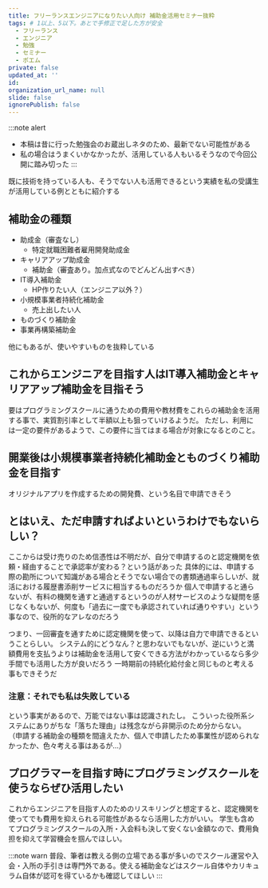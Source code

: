 ```yaml
---
title: フリーランスエンジニアになりたい人向け 補助金活用セミナー抜粋
tags: # 1以上、5以下。あとで手修正で足した方が安全
  - フリーランス
  - エンジニア
  - 勉強
  - セミナー
  - ポエム
private: false
updated_at: ''
id: 
organization_url_name: null
slide: false
ignorePublish: false
---
```


:::note alert
- 本稿は昔に行った勉強会のお蔵出しネタのため、最新でない可能性がある
- 私の場合はうまくいかなかったが、活用している人もいるそうなので今回公開に踏み切った
:::

既に技術を持っている人も、そうでない人も活用できるという実績を私の受講生が活用している例とともに紹介する

## 補助金の種類
- 助成金（審査なし）
  - 特定就職困難者雇用開発助成金
- キャリアアップ助成金
  - 補助金（審査あり。加点式なのでどんどん出すべき）
- IT導入補助金
  - HP作りたい人（エンジニア以外？）
- 小規模事業者持続化補助金
  - 売上出したい人
- ものづくり補助金
- 事業再構築補助金

他にもあるが、使いやすいものを抜粋している

## これからエンジニアを目指す人はIT導入補助金とキャリアアップ補助金を目指そう
要はプログラミングスクールに通うための費用や教材費をこれらの補助金を活用する事で、実質割引率として半額以上も狙っていけるようだ。
ただし、利用には一定の要件があるようで、この要件に当てはまる場合が対象になるとのこと。

## 開業後は小規模事業者持続化補助金とものづくり補助金を目指す
オリジナルアプリを作成するための開発費、という名目で申請できそう

## とはいえ、ただ申請すればよいというわけでもないらしい？
ここからは受け売りのため信憑性は不明だが、自分で申請するのと認定機関を依頼・経由することで承認率が変わる？という話があった
具体的には、申請する際の勘所について知識がある場合とそうでない場合での書類通過率らしいが、就活における履歴書添削サービスに相当するものだろうか
個人で申請すると通らないが、有料の機関を通すと通過するというのが人材サービスのような疑問を感じなくもないが、何度も「過去に一度でも承認されていれば通りやすい」という事なので、役所的なアレなのだろう

つまり、一回審査を通すために認定機関を使って、以降は自力で申請できるということらしい。
システム的にどうなん？と思わないでもないが、逆にいうと満額費用を支払うよりは補助金を活用して安くできる方法がわかっているなら多少手間でも活用した方が良いだろう
一時期前の持続化給付金と同じものと考える事もできそうだ

### 注意：それでも私は失敗している
という事実があるので、万能ではない事は認識されたし。
こういった役所系システムにありがちな「落ちた理由」は残念ながら非開示のため分からない。
（申請する補助金の種類を間違えたか、個人で申請したため事業性が認められなかったか、色々考える事はあるが…）

## プログラマーを目指す時にプログラミングスクールを使うならぜひ活用したい
これからエンジニアを目指す人のためのリスキリングと想定すると、認定機関を使ってでも費用を抑えられる可能性があるなら活用した方がいい。
学生も含めてプログラミングスクールの入所・入会料も決して安くない金額なので、費用負担を抑えて学習機会を掴んでほしい。

:::note warn
普段、筆者は教える側の立場である事が多いのでスクール運営や入会・入所の手引きは専門外である。使える補助金などはスクール自体やカリキュラム自体が認可を得ているかも確認してほしい
:::
